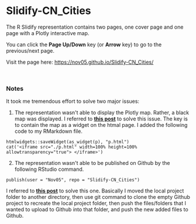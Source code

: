 # Slidify-CN_Cities

The R Slidify representation contains two pages, one cover page and one page with a Plotly interactive map. 

You can click the **Page Up/Down** key (or **Arrow** key) to go to the previous/next page.

Visit the page here: https://nov05.github.io/Slidify-CN_Cities/

<br>

### Notes

It took me tremendous effort to solve two major issues:

1. The representation wasn't able to display the Plotly map. Rather, a black map was displayed. I referred to **[this post]( https://stackoverflow.com/questions/34860207/adjust-the-size-of-plotly-charts-in-slidify)** to solve this issue. The key is to contain the map as a widget on the htmal page. I added the following code to my RMarkdown file.
```
htmlwidgets::saveWidget(as_widget(p), "p.html")
cat('<iframe src="./p.html" width=100% height=100% allowtransparency="true"> </iframe>')
```

2. The representation wasn't able to be published on Github by the following RStudio command. 
```
publish(user = "Nov05", repo = "Slidify-CN_Cities")
```
I referred to **[this post](https://stackoverflow.com/questions/23145621/how-to-publish-pages-on-github)** to solve this one. Basically I moved the local project folder to another directory, then use git command to clone the empty Github project to recreate the local project folder, then push the files/folders that I wanted to upload to Github into that folder, and push the new added files to Github.

  

